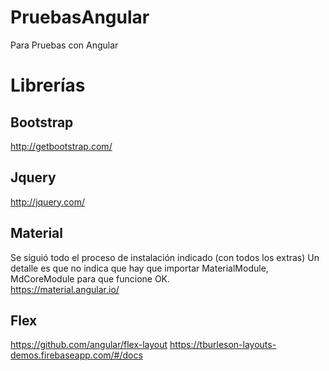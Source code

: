 # PruebasAngular
Para Pruebas con Angular

# Librerías

## Bootstrap
http://getbootstrap.com/

## Jquery
http://jquery.com/

## Material
Se siguió todo el proceso de instalación indicado (con todos los extras) Un detalle es que no indica que hay que importar MaterialModule, MdCoreModule para que funcione OK. </br>
https://material.angular.io/

## Flex
https://github.com/angular/flex-layout
https://tburleson-layouts-demos.firebaseapp.com/#/docs

